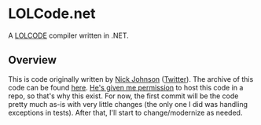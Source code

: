 # LOLCode.net
A [LOLCODE](http://www.lolcode.org/) compiler written in .NET.

## Overview
This is code originally written by [Nick Johnson](http://blog.notdot.net/) ([Twitter](https://twitter.com/nicksdjohnson)). The archive of this code can be found [here](https://code.google.com/archive/p/lolcode-dot-net/). [He's given me permission](https://twitter.com/nicksdjohnson/status/1081424860876746752) to host this code in a repo, so that's why this exist. For now, the first commit will be the code pretty much as-is with very little changes (the only one I did was handling exceptions in tests). After that, I'll start to change/modernize as needed.
